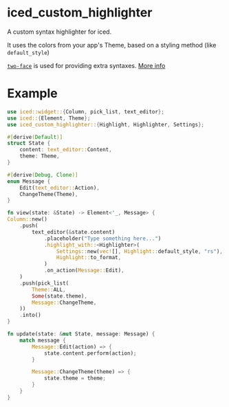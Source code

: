 # iced_custom_highlighter

A custom syntax highlighter for iced.

It uses the colors from your app's Theme, based on a styling method (like `default_style`)

[`two-face`](https://github.com/CosmicHorrorDev/two-face) is used for providing extra syntaxes. [More info](https://github.com/CosmicHorrorDev/two-face?tab=readme-ov-file#syntaxes)

# Example

```rust
use iced::widget::{Column, pick_list, text_editor};
use iced::{Element, Theme};
use iced_custom_highlighter::{Highlight, Highlighter, Settings};

#[derive(Default)]
struct State {
    content: text_editor::Content,
    theme: Theme,
}

#[derive(Debug, Clone)]
enum Message {
    Edit(text_editor::Action),
    ChangeTheme(Theme),
}

fn view(state: &State) -> Element<'_, Message> {
Column::new()
    .push(
        text_editor(&state.content)
            .placeholder("Type something here...")
            .highlight_with::<Highlighter>(
                Settings::new(vec![], Highlight::default_style, "rs"),
                Highlight::to_format,
            )
            .on_action(Message::Edit),
    )
    .push(pick_list(
        Theme::ALL,
        Some(state.theme),
        Message::ChangeTheme,
    ))
    .into()
}

fn update(state: &mut State, message: Message) {
    match message {
        Message::Edit(action) => {
            state.content.perform(action);
        }

        Message::ChangeTheme(theme) => {
            state.theme = theme;
        }
    }
}
```
